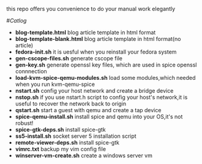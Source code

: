 this repo offers you convenience to do your manual work elegantly

#*Catlog*
+ **blog-template.html** blog article template in html format 
+ **blog-template-blank.html** blog article template in html format(no article)
+ **fedora-init.sh** it is uesful when you reinstall your fedora system
+ **gen-cscope-files.sh** generate cscope file
+ **gen-key.sh** generate openssl key files, which are used in spice openssl connnection
+ **load-kvm-spice-qemu-modules.sh** load some modules,which needed when you run kvm-qemu-spice
+ **nstart.sh** config your host network and create a bridge device
+ **nstop.sh** if you use nstart.h script to config your host's network,it is useful to recover the network back to origin
+ **qstart.sh** start a guest with qemu and create a tap device
+ **spice-qemu-install.sh** install spice and qemu into your OS,it's not robust!
+ **spice-gtk-deps.sh** install spice-gtk
+ **ss5-install.sh** socket server 5 installation script
+ **remote-viewer-deps.sh** install spice-gtk
+ **vimrc.txt** backup my vim config file 
+ **winserver-vm-create.sh** create a windows server vm

